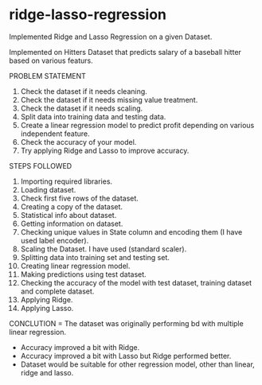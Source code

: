 # ridge-lasso-regression
Implemented Ridge and Lasso Regression on a given Dataset.

Implemented on Hitters Dataset that predicts salary of a baseball hitter based on various featurs.

PROBLEM STATEMENT
1. Check the dataset if it needs cleaning.
2. Check the dataset if it needs missing value treatment.
3. Check the dataset if it needs scaling.
4. Split data into training data and testing data.
5. Create a linear regression model to predict profit depending on various independent feature.
6. Check the accuracy of your model.
7. Try applying Ridge and Lasso to improve accuracy.

STEPS FOLLOWED
1. Importing required libraries.
2. Loading dataset.
3. Check first five rows of the dataset.
4. Creating a copy of the dataset.
5. Statistical info about dataset.
6. Getting information on dataset.
7. Checking unique values in State column and encoding them (I have used label encoder).
8. Scaling the Dataset. I have used (standard scaler).
9. Splitting data into training set and testing set.
10. Creating linear regression model.
11. Making predictions using test dataset.
12. Checking the accuracy of the model with test dataset, training dataset and complete dataset.
13. Applying Ridge.
14. Applying Lasso.

CONCLUTION
= The dataset was originally performing bd with multiple linear regression. 
- Accuracy improved a bit with Ridge.
- Accuracy improved a bit with Lasso but Ridge performed better.
- Dataset would be suitable for other regression model, other than linear, ridge and lasso.

